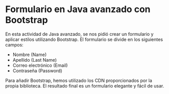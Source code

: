 # Formulario en Java avanzado con Bootstrap

En esta actividad de Java avanzado, se nos pidió crear un formulario y aplicar estilos utilizando Bootstrap. El formulario se divide en los siguientes campos:

- Nombre (Name)
- Apellido (Last Name)
- Correo electrónico (Email)
- Contraseña (Password)

Para añadir Bootstrap, hemos utilizado los CDN proporcionados por la propia biblioteca. El resultado final es un formulario elegante y fácil de usar.
